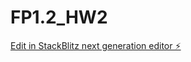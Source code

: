 # FP1.2_HW2

[Edit in StackBlitz next generation editor ⚡️](https://stackblitz.com/~/github.com/shivamlife/FP1.2_HW2)
